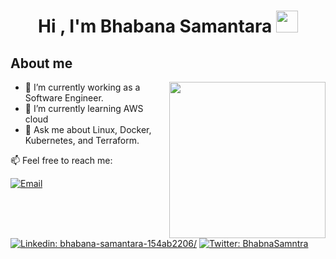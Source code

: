 <h1 align="center"><b>Hi , I'm Bhabana Samantara </b><img src="https://media.giphy.com/media/hvRJCLFzcasrR4ia7z/giphy.gif" width="35"></h1>
<!-- <h3 align="center"> I am a professional Web Developer based in India and I have been building UX/UI designs and websites for years, which comply with the latest design trends. I help convert a vision and an idea into meaningful and useful products. </h3> -->

## **About me**
<picture> <img align="right" src="https://user-images.githubusercontent.com/79373383/211147526-f781ee14-445b-43f3-8615-f24738e97767.gif" width = 250px></picture>


- 🔭 I’m currently working as a Software Engineer.
- 🌱 I’m currently learning AWS cloud
- 💬 Ask me about Linux, Docker, Kubernetes, and Terraform.

📫 Feel free to reach me:

[![Email](https://img.shields.io/badge/Email-%40bhabnasamantara8@gmail.com%20-blue)](mailto:bhabnasamantara8@gmail.com?)
[![Linkedin: bhabana-samantara-154ab2206/](https://img.shields.io/badge/-Bhabna-blue?style=flat-square&logo=Linkedin&logoColor=white&link=https://www.linkedin.com/in/bhabana-samantara-154ab2206/)](https://www.linkedin.com/in/bhabana-samantara-154ab2206/)
[![Twitter: BhabnaSamntra](https://img.shields.io/twitter/follow/BhabnaSamntra?style=social)](https://twitter.com/BhabnaSamntra)



